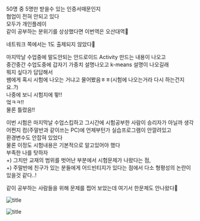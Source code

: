 50명 중 5명만 받을수 있는 인증서때문인지  
협업이 전혀 안되고 있다  
모두가 개인플레이  
같이 공부하는 분위기를 상상했다면 이번역은 오산대역🚞  

네트워크 쪽에서는 1도 출제되지 않았다👿   

마지막날 수업중에 말도안되는 안드로이드 Activity 만드는 내용이 나오고   
중간중간 수업도중에 갑자기 가중치 설명나오고 k-means 설명이 나오길래  
뭐지 싶다가 답답해서  
쌤에게 혹시 시험에 나오는 거냐고 물어봤음ㅎㅎ(시험에 나오는거라 다시 하는건지요..?)  
나중에 보니 시험지에 뙇!!  
엌ㅋㅋ!!  
물론 틀렸음!!  

이번 시험은 마지막날 수업스킵하고 그시간에 시험공부한 사람이 승리자가 아닐까 생각  
어쩐지 컴(주말반과 같이쓰는 PC)에 언제부턴가 실습프로그램이 안깔려있고  
환경변수도 안잡혀 있었다  
물론 이정도 시험내용은 기본적으로 알고있어야 했다  
부족한 나를 탓하자  
+) 그치만 교재의 범위를 벗어난 부분에서 시험문제가 나왔다는 점,  
+) 주말반에 친구가 있는 분들에게 어드빈티지가 있다는 점에서 다소 형평성의 논란이 있을것 같다..!  

같이 공부하는 사람들을 위해 문제를 찝어 보았는데 여기서 한문제도 안나왔다💩  

![title](../srcs/네트워크_클러스터링.png)  

![title](../srcs/기본과정_필기시험대비_스터디.png)  
